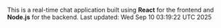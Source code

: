 This is a real-time chat application built using **React** for the frontend and **Node.js** for the backend.
Last updated: Wed Sep 10 03:19:22 UTC 2025
